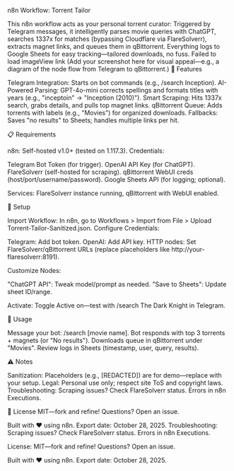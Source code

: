 n8n Workflow: Torrent Tailor
  
This n8n workflow acts as your personal torrent curator: Triggered by Telegram messages, it intelligently parses movie queries with ChatGPT, searches 1337x for matches (bypassing Cloudflare via FlareSolverr), extracts magnet links, and queues them in qBittorrent. Everything logs to Google Sheets for easy tracking—tailored downloads, no fuss.
Failed to load imageView link
(Add your screenshot here for visual appeal—e.g., a diagram of the node flow from Telegram to qBittorrent.)
🚀 Features

Telegram Integration: Starts on bot commands (e.g., /search Inception).
AI-Powered Parsing: GPT-4o-mini corrects spellings and formats titles with years (e.g., "inceptoin" → "Inception (2010)").
Smart Scraping: Hits 1337x search, grabs details, and pulls top magnet links.
qBittorrent Queue: Adds torrents with labels (e.g., "Movies") for organized downloads.
Fallbacks: Saves "no results" to Sheets; handles multiple links per hit.

📋 Requirements

n8n: Self-hosted v1.0+ (tested on 1.117.3).
Credentials:

Telegram Bot Token (for trigger).
OpenAI API Key (for ChatGPT).
FlareSolverr (self-hosted for scraping).
qBittorrent WebUI creds (host/port/username/password).
Google Sheets API (for logging; optional).


Services: FlareSolverr instance running, qBittorrent with WebUI enabled.

🔧 Setup

Import Workflow: In n8n, go to Workflows > Import from File > Upload Torrent-Tailor-Sanitized.json.
Configure Credentials:

Telegram: Add bot token.
OpenAI: Add API key.
HTTP nodes: Set FlareSolverr/qBittorrent URLs (replace placeholders like http://your-flaresolverr:8191).


Customize Nodes:

"ChatGPT API": Tweak model/prompt as needed.
"Save to Sheets": Update sheet ID/range.


Activate: Toggle Active on—test with /search The Dark Knight in Telegram.

📱 Usage

Message your bot: /search [movie name].
Bot responds with top 3 torrents + magnets (or "No results").
Downloads queue in qBittorrent under "Movies".
Review logs in Sheets (timestamp, user, query, results).

⚠️ Notes

Sanitization: Placeholders (e.g., [REDACTED]) are for demo—replace with your setup.
Legal: Personal use only; respect site ToS and copyright laws.
Troubleshooting: Scraping issues? Check FlareSolverr status. Errors in n8n Executions.

📄 License
MIT—fork and refine! Questions? Open an issue.

Built with ❤️ using n8n. Export date: October 28, 2025.
Troubleshooting: Scraping issues? Check FlareSolverr status. Errors in n8n Executions.

License: MIT—fork and refine! Questions? Open an issue.

Built with ❤️ using n8n. Export date: October 28, 2025.
